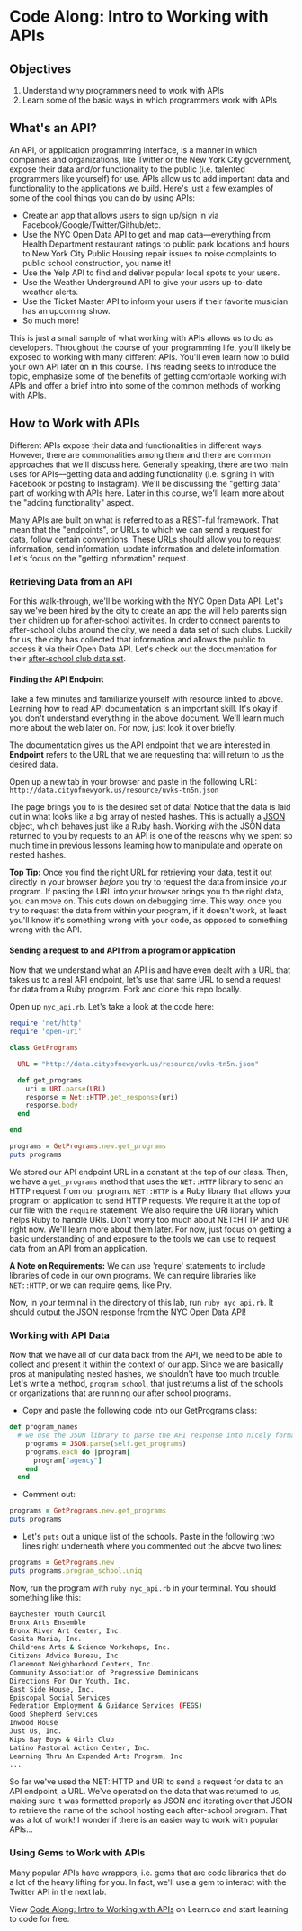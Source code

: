 # Code Along: Intro to Working with APIs

## Objectives

1. Understand why programmers need to work with APIs
2. Learn some of the basic ways in which programmers work with APIs

## What's an API?

An API, or application programming interface, is a manner in which companies and organizations, like Twitter or the New York City government, expose their data and/or functionality to the public (i.e. talented programmers like yourself) for use. APIs allow us to add important data and functionality to the applications we build. Here's just a few examples of some of the cool things you can do by using APIs: 

* Create an app that allows users to sign up/sign in via Facebook/Google/Twitter/Github/etc. 
* Use the NYC Open Data API to get and map data––everything from Health Department restaurant ratings to public park locations and hours to New York City Public Housing repair issues to noise complaints to public school construction, you name it!
* Use the Yelp API to find and deliver popular local spots to your users. 
* Use the Weather Underground API to give your users up-to-date weather alerts. 
* Use the Ticket Master API to inform your users if their favorite musician has an upcoming show. 
* So much more!


This is just a small sample of what working with APIs allows us to do as developers. Throughout the course of your programming life, you'll likely be exposed to working with many different APIs. You'll even learn how to build your own API later on in this course. This reading seeks to introduce the topic, emphasize some of the benefits of getting comfortable working with APIs and offer a brief intro into some of the common methods of working with APIs. 

## How to Work with APIs

Different APIs expose their data and functionalities in different ways. However, there are commonalities among them and there are common approaches that we'll discuss here. Generally speaking, there are two main uses for APIs––getting data and adding functionality (i.e. signing in with Facebook or posting to Instagram). We'll be discussing the "getting data" part of working with APIs here. Later in this course, we'll learn more about the "adding functionality" aspect. 

Many APIs are built on what is referred to as a REST-ful framework. That mean that the "endpoints", or URLs to which we can send a request for data, follow certain conventions. These URLs should allow you to request information, send information, update information and delete information. Let's focus on the "getting information" request. 

### Retrieving Data from an API

For this walk-through, we'll be working with the NYC Open Data API. Let's say we've been hired by the city to create an app the will help parents sign their children up for after-school activities. In order to connect parents to after-school clubs around the city, we need a data set of such clubs. Luckily for us, the city has collected that information and allows the public to access it via their Open Data API. Let's check out the documentation for their [after-school club data set](http://dev.socrata.com/foundry/#/data.cityofnewyork.us/uvks-tn5n).

#### Finding the API Endpoint

Take a few minutes and familiarize yourself with resource linked to above. Learning how to read API documentation is an important skill. It's okay if you don't understand everything in the above document. We'll learn much more about the web later on. For now, just look it over briefly. 

The documentation gives us the API endpoint that we are interested in. **Endpoint** refers to the URL that we are requesting that will return to us the desired data. 

Open up a new tab in your browser and paste in the following URL:
`http://data.cityofnewyork.us/resource/uvks-tn5n.json`

The page brings you to is the desired set of data! Notice that the data is laid out in what looks like a big array of nested hashes. This is actually a [JSON](http://json.org/) object, which behaves just like a Ruby hash. Working with the JSON data returned to you by requests to an API is one of the reasons why we spent so much time in previous lessons learning how to manipulate and operate on nested hashes. 

**Top Tip:** Once you find the right URL for retrieving your data, test it out directly in your browser *before* you try to request the data from inside your program. If pasting the URL into your browser brings you to the right data, you can move on. This cuts down on debugging time. This way, once you try to request the data from within your program, if it doesn't work, at least you'll know it's something wrong with your code, as opposed to something wrong with the API.

#### Sending a request to and API from a program or application

Now that we understand what an API is and have even dealt with a URL that takes us to a real API endpoint, let's use that same URL to send a request for data from a Ruby program. Fork and clone this repo locally. 

Open up `nyc_api.rb`. Let's take a look at the code here: 

```ruby
require 'net/http'
require 'open-uri'

class GetPrograms

  URL = "http://data.cityofnewyork.us/resource/uvks-tn5n.json"

  def get_programs
    uri = URI.parse(URL)
    response = Net::HTTP.get_response(uri)
    response.body
  end

end

programs = GetPrograms.new.get_programs
puts programs

```

We stored our API endpoint URL in a constant at the top of our class. Then, we have a `get_programs` method that uses the `NET::HTTP` library to send an HTTP request from our program. `NET::HTTP` is a Ruby library that allows your program or application to send HTTP requests. We require it at the top of our file with the `require` statement.  We also require the URI library which helps Ruby to handle URIs. Don't worry too much about NET::HTTP and URI right now. We'll learn more about them later. For now, just focus on getting a basic understanding of and exposure to the tools we can use to request data from an API from an application. 

**A Note on Requirements:** We can use 'require' statements to include libraries of code in our own programs. We can require libraries like `NET::HTTP`, or we can require gems, like Pry. 

Now, in your terminal in the directory of this lab, run `ruby nyc_api.rb`. It should output the JSON response from the NYC Open Data API!

### Working with API Data

Now that we have all of our data back from the API, we need to be able to collect and present it within the context of our app. Since we are basically pros at manipulating nested hashes, we shouldn't have too much trouble. Let's write a method, `program_school`, that just returns a list of the schools or organizations that are running our after school programs. 

* Copy and paste the following code into our GetPrograms class:

```ruby
def program_names
  # we use the JSON library to parse the API response into nicely formatted JSON
    programs = JSON.parse(self.get_programs)
    programs.each do |program|
      program["agency"]
    end
  end
```
*  Comment out: 

```ruby
programs = GetPrograms.new.get_programs
puts programs
```
* Let's `puts` out a unique list of the schools. Paste in the following two lines right underneath where you commented out the above two lines:


```ruby
programs = GetPrograms.new
puts programs.program_school.uniq
```

Now, run the program with `ruby nyc_api.rb` in your terminal. You should something like this: 

```bash
Baychester Youth Council
Bronx Arts Ensemble
Bronx River Art Center, Inc.
Casita Maria, Inc.
Childrens Arts & Science Workshops, Inc.
Citizens Advice Bureau, Inc.
Claremont Neighborhood Centers, Inc.
Community Association of Progressive Dominicans
Directions For Our Youth, Inc.
East Side House, Inc.
Episcopal Social Services
Federation Employment & Guidance Services (FEGS)
Good Shepherd Services
Inwood House
Just Us, Inc.
Kips Bay Boys & Girls Club
Latino Pastoral Action Center, Inc.
Learning Thru An Expanded Arts Program, Inc
...
```

So far we've used the NET::HTTP and URI to send a request for data to an API endpoint, a URL. We've operated on the data that was returned to us, making sure it was formatted properly as JSON and iterating over that JSON to retrieve the name of the school hosting each after-school program. That was a lot of work! I wonder if there is an easier way to work with popular APIs...

### Using Gems to Work with APIs

Many popular APIs have wrappers, i.e. gems that are code libraries that do a lot of the heavy lifting for you. In fact, we'll use a gem to interact with the Twitter API in the next lab. 













<p data-visibility='hidden'>View <a href='https://learn.co/lessons/code-along-working-with-apis' title='Code Along: Intro to Working with APIs'>Code Along: Intro to Working with APIs</a> on Learn.co and start learning to code for free.</p>
